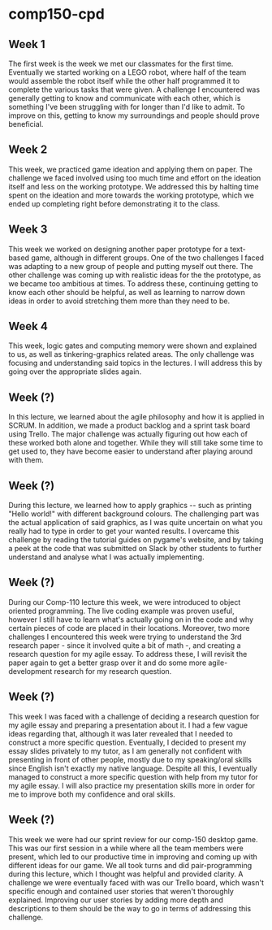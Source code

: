 # comp150-cpd

## Week 1
The first week is the week we met our classmates for the first time. Eventually we started working on a LEGO robot, where half of the team would assemble the robot itself while the other half programmed it to complete the various tasks that were given. A challenge I encountered was generally getting to know and communicate with each other, which is something I've been struggling with for longer than I'd like to admit. To improve on this, getting to know my surroundings and people should prove beneficial.  

## Week 2
This week, we practiced game ideation and applying them on paper. The challenge we faced involved using too much time and effort on the ideation itself and less on the working prototype. We addressed this by halting time spent on the ideation and more towards the working prototype, which we ended up completing right before demonstrating it to the class. 

## Week 3
This week we worked on designing another paper prototype for a text-based game, although in different groups. One of the two challenges I faced was adapting to a new group of people and putting myself out there. The other challenge was coming up with realistic ideas for the the prototype, as we became too ambitious at times. To address these, continuing getting to know each other should be helpful, as well as learning to narrow down ideas in order to avoid stretching them more than they need to be. 

## Week 4
This week, logic gates and computing memory were shown and explained to us, as well as tinkering-graphics related areas. The only challenge was focusing and understanding said topics in the lectures. I will address this by going over the appropriate slides again.

## Week (?)
In this lecture, we learned about the agile philosophy and how it is applied in SCRUM. In addition, we made a product backlog and a sprint task board using Trello. The major challenge was actually figuring out how each of these worked both alone and together. While they will still take some time to get used to, they have become easier to understand after playing around with them. 

## Week (?)
During this lecture, we learned how to apply graphics -- such as printing "Hello world!" with different background colours. The challenging part was the actual application of said graphics, as I was quite uncertain on what you really had to type in order to get your wanted results. I overcame this challenge by reading the tutorial guides on pygame's website, and by taking a peek at the code that was submitted on Slack by other students to further understand and analyse what I was actually implementing. 

## Week (?)
During our Comp-110 lecture this week, we were introduced to object oriented programming. The live coding example was proven useful, however I still have to learn what's actually going on in the code and why certain pieces of code are placed in their locations. Moreover, two more challenges I encountered this week were trying to understand the 3rd research paper - since it involved quite a bit of math -, and creating a research question for my agile essay. To address these, I will revisit the paper again to get a better grasp over it and do some more agile-development research for my research question.

## Week (?)
This week I was faced with a challenge of deciding a research question for my agile essay and preparing a presentation about it. I had a few vague ideas regarding that, although it was later revealed that I needed to construct a more specific question. Eventually, I decided to present my essay slides privately to my tutor, as I am generally not confident with presenting in front of other people, mostly due to my speaking/oral skills since English isn't exactly my native language. Despite all this, I eventually managed to construct a more specific question with help from my tutor for my agile essay. I will also practice my presentation skills more in order for me to improve both my confidence and oral skills.

## Week (?)
This week we were had our sprint review for our comp-150 desktop game. This was our first session in a while where all the team members were present, which led to our productive time in improving and coming up with different ideas for our game. We all took turns and did pair-programming during this lecture, which I thought was helpful and provided clarity. A challenge we were eventually faced with was our Trello board, which wasn't specific enough and contained user stories that weren't thoroughly explained. Improving our user stories by adding more depth and descriptions to them should be the way to go in terms of addressing this challenge.


